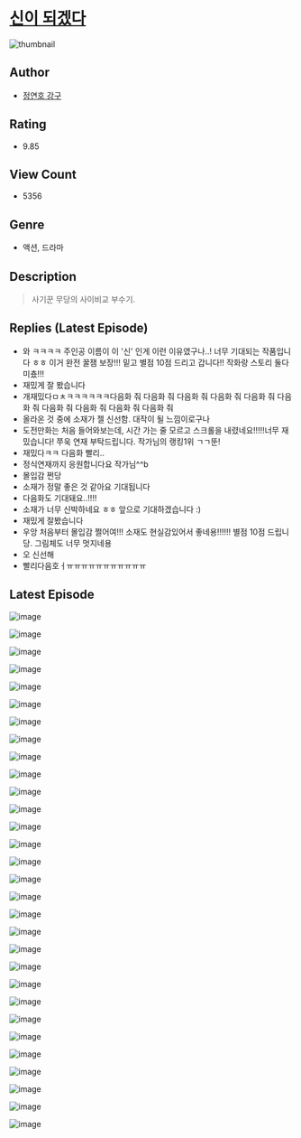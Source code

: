 # [신이 되겠다](https://comic.naver.com/challenge/list?titleId=811436)
![thumbnail](https://image-comic.pstatic.net/user_contents_data/challenge_comic/2023/05/27/306316/upload_4123381227391956836_480x623.jpeg)

## Author
- [정연호 강구](https://comic.naver.com/artistTitle?id=306316)

## Rating
- 9.85

## View Count
- 5356

## Genre
- 액션, 드라마

## Description
> 사기꾼 무당의 사이비교 부수기.

## Replies (Latest Episode)
- 와 ㅋㅋㅋㅋ 주인공 이름이 이 '신' 인게 이런 이유였구나..! 너무 기대되는 작품입니다 ㅎㅎ 이거 완전 꿀잼 보장!!! 밑고 별점 10점 드리고 갑니다!! 작화랑 스토리 둘다 미춌!!!
- 재밌게 잘 봤습니다
- 개재밌다ㅁㅊㅋㅋㅋㅋㅋㅋ다음화 줘 다음화 줘 다음화 줘 다음화 줘 다음화 줘 다음화 줘 다음화 줘 다음화 줘 다음화 줘 다음화 줘
- 올라온 것 중에 소재가 젤 신선함. 대작이 될 느낌이로구나
- 도전만화는 처음 들어와보는데, 시간 가는 줄 모르고 스크롤을 내렸네요!!!!!너무 재밌습니다! 쭈욱 연재 부탁드립니다. 작가님의 랭킹1위 ㄱㄱ뚠!
- 재밌다ㅋㅋ 다음화 빨리..
- 정식연재까지 응원합니다요 작가님^^b
- 몰입감 쩐당
- 소재가 정말 좋은 것 같아요 기대됩니다
- 다음화도 기대돼요..!!!!
- 소재가 너무 신박하네요 ㅎㅎ 앞으로 기대하겠습니다 :)
- 재밌게 잘봤습니다
- 우앙 처음부터 몰입감 쩔어여!!! 소재도 현실감있어서 좋네용!!!!!! 별점 10점 드립니당. 그림체도 너무 멋지네용
- 오 신선해
- 빨리다음호ㅓㅠㅠㅠㅠㅠㅠㅠㅠㅠㅠㅠ

## Latest Episode
![image](https://image-comic.pstatic.net/user_contents_data/challenge_comic/2023/05/25/306316/upload_4063998816300590385.jpeg)

![image](https://image-comic.pstatic.net/user_contents_data/challenge_comic/2023/05/25/306316/upload_7233967810076292660.jpeg)

![image](https://image-comic.pstatic.net/user_contents_data/challenge_comic/2023/05/25/306316/upload_3474071022979922020.jpeg)

![image](https://image-comic.pstatic.net/user_contents_data/challenge_comic/2023/05/25/306316/upload_7004280715830387001.jpeg)

![image](https://image-comic.pstatic.net/user_contents_data/challenge_comic/2023/05/25/306316/upload_7162520435680503095.jpeg)

![image](https://image-comic.pstatic.net/user_contents_data/challenge_comic/2023/05/25/306316/upload_3617909163401885027.jpeg)

![image](https://image-comic.pstatic.net/user_contents_data/challenge_comic/2023/05/25/306316/upload_3702633114215265589.jpeg)

![image](https://image-comic.pstatic.net/user_contents_data/challenge_comic/2023/05/25/306316/upload_7005130839427592245.jpeg)

![image](https://image-comic.pstatic.net/user_contents_data/challenge_comic/2023/05/25/306316/upload_3977020854591120178.jpeg)

![image](https://image-comic.pstatic.net/user_contents_data/challenge_comic/2023/05/25/306316/upload_3978991165720585317.jpeg)

![image](https://image-comic.pstatic.net/user_contents_data/challenge_comic/2023/05/25/306316/upload_3919649423624528944.jpeg)

![image](https://image-comic.pstatic.net/user_contents_data/challenge_comic/2023/05/25/306316/upload_3545847149876229986.jpeg)

![image](https://image-comic.pstatic.net/user_contents_data/challenge_comic/2023/05/25/306316/upload_7363497963477611058.jpeg)

![image](https://image-comic.pstatic.net/user_contents_data/challenge_comic/2023/05/25/306316/upload_7219382577024951140.jpeg)

![image](https://image-comic.pstatic.net/user_contents_data/challenge_comic/2023/05/25/306316/upload_3762530118354350901.jpeg)

![image](https://image-comic.pstatic.net/user_contents_data/challenge_comic/2023/05/25/306316/upload_3616730486920460390.jpeg)

![image](https://image-comic.pstatic.net/user_contents_data/challenge_comic/2023/05/25/306316/upload_3906929190835925556.jpeg)

![image](https://image-comic.pstatic.net/user_contents_data/challenge_comic/2023/05/25/306316/upload_3762251959011193143.jpeg)

![image](https://image-comic.pstatic.net/user_contents_data/challenge_comic/2023/05/25/306316/upload_4049080457918178145.jpeg)

![image](https://image-comic.pstatic.net/user_contents_data/challenge_comic/2023/05/25/306316/upload_3846693524278239800.jpeg)

![image](https://image-comic.pstatic.net/user_contents_data/challenge_comic/2023/05/25/306316/upload_3904682885020476217.jpeg)

![image](https://image-comic.pstatic.net/user_contents_data/challenge_comic/2023/05/25/306316/upload_4120855438715860323.jpeg)

![image](https://image-comic.pstatic.net/user_contents_data/challenge_comic/2023/05/25/306316/upload_4121750479832244793.jpeg)

![image](https://image-comic.pstatic.net/user_contents_data/challenge_comic/2023/05/25/306316/upload_4122825776434590769.jpeg)

![image](https://image-comic.pstatic.net/user_contents_data/challenge_comic/2023/05/25/306316/upload_7292792764513804597.jpeg)

![image](https://image-comic.pstatic.net/user_contents_data/challenge_comic/2023/05/25/306316/upload_7233123388722655800.jpeg)

![image](https://image-comic.pstatic.net/user_contents_data/challenge_comic/2023/05/25/306316/upload_7161066683672703073.jpeg)

![image](https://image-comic.pstatic.net/user_contents_data/challenge_comic/2023/05/25/306316/upload_7005739766992024630.jpeg)

![image](https://image-comic.pstatic.net/user_contents_data/challenge_comic/2023/05/25/306316/upload_7366027750066435637.jpeg)

![image](https://image-comic.pstatic.net/user_contents_data/challenge_comic/2023/05/25/306316/upload_3761738448460014391.jpeg)
